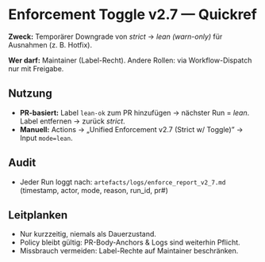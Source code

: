# Enforcement Toggle v2.7 — Quickref

**Zweck:** Temporärer Downgrade von *strict* → *lean (warn-only)* für Ausnahmen (z. B. Hotfix).

**Wer darf:** Maintainer (Label-Recht). Andere Rollen: via Workflow-Dispatch nur mit Freigabe.

## Nutzung
- **PR-basiert:** Label `lean-ok` zum PR hinzufügen → nächster Run = *lean*.  
  Label entfernen → zurück *strict*.
- **Manuell:** Actions → „Unified Enforcement v2.7 (Strict w/ Toggle)” → Input `mode=lean`.

## Audit
- Jeder Run loggt nach: `artefacts/logs/enforce_report_v2_7.md`  
  (timestamp, actor, mode, reason, run_id, pr#)

## Leitplanken
- Nur kurzzeitig, niemals als Dauerzustand.
- Policy bleibt gültig: PR-Body-Anchors & Logs sind weiterhin Pflicht.
- Missbrauch vermeiden: Label-Rechte auf Maintainer beschränken.

